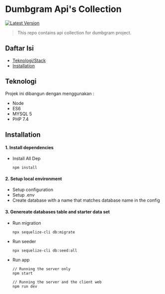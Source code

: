 # Dumbgram Api's Collection

<a href="#">
    <img
      src="https://img.shields.io/badge/Version-1.0.0-blue"
      alt="Latest Version"
    />
</a>

> This repo contains api collection for dumbgram project.

## Daftar Isi
* [Teknologi/Stack](#teknologi)
* [Installation](#installation)

## Teknologi
Projek ini dibangun dengan menggunakan :
* Node
* ES6
* MYSQL 5
* PHP 7.4

## Installation

#### 1. Install dependencies 
- Install All Dep
  ```
  npm install
  ```

#### 2. Setup local environment
- Setup configuration
- Setup .env
- Create database with a name that matches database name in the config

#### 3. Genereate databases table and starter data set
- Run migration
  ```
  npx sequelize-cli db:migrate
  ```
- Run seeder
  ```
  npx sequelize-cli db:seed:all
  ```
- Run app
  ```
  // Running the server only
  npm start

  // Running the server and the client web
  npm run dev
  ```